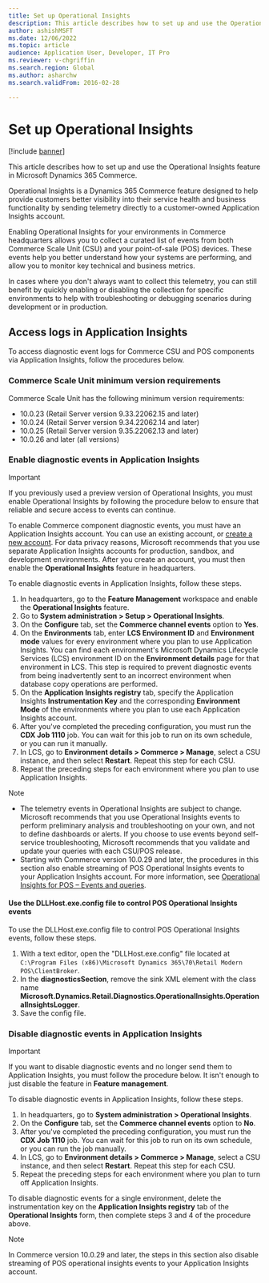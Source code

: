 ```yaml
---
title: Set up Operational Insights
description: This article describes how to set up and use the Operational Insights feature in Microsoft Dynamics 365 Commerce.
author: ashishMSFT
ms.date: 12/06/2022
ms.topic: article
audience: Application User, Developer, IT Pro
ms.reviewer: v-chgriffin
ms.search.region: Global
ms.author: asharchw
ms.search.validFrom: 2016-02-28

---
```


# Set up Operational Insights

[!include [banner](../includes/banner.md)]

This article describes how to set up and use the Operational Insights feature in Microsoft Dynamics 365 Commerce.

Operational Insights is a Dynamics 365 Commerce feature designed to help provide customers better visibility into their service health and business functionality by sending telemetry directly to a customer-owned Application Insights account.

Enabling Operational Insights for your environments in Commerce headquarters allows you to collect a curated list of events from both Commerce Scale Unit (CSU) and your point-of-sale (POS) devices. These events help you better understand how your systems are performing, and allow you to monitor key technical and business metrics. 

In cases where you don't always want to collect this telemetry, you can still benefit by quickly enabling or disabling the collection for specific environments to help with troubleshooting or debugging scenarios during development or in production.

## Access logs in Application Insights

To access diagnostic event logs for Commerce CSU and POS components via Application Insights, follow the procedures below.

### Commerce Scale Unit minimum version requirements

Commerce Scale Unit has the following minimum version requirements:

- 10.0.23 (Retail Server version 9.33.22062.15 and later)
- 10.0.24 (Retail Server version 9.34.22062.14 and later)
- 10.0.25 (Retail Server version 9.35.22062.13 and later)
- 10.0.26 and later (all versions)

### Enable diagnostic events in Application Insights

> [!IMPORTANT]
> If you previously used a preview version of Operational Insights, you must enable Operational Insights by following the procedure below to ensure that reliable and secure access to events can continue.

To enable Commerce component diagnostic events, you must have an Application Insights account. You can use an existing account, or [create a new account](/azure/azure-monitor/app/create-workspace-resource#create-workspace-based-resource). For data privacy reasons, Microsoft recommends that you use separate Application Insights accounts for production, sandbox, and development environments. After you create an account, you must then enable the **Operational Insights** feature in headquarters.

To enable diagnostic events in Application Insights, follow these steps. 

1. In headquarters, go to the **Feature Management** workspace and enable the **Operational Insights** feature.
1. Go to **System administration \> Setup \> Operational Insights**.
1. On the **Configure** tab, set the **Commerce channel events** option to **Yes**.
1. On the **Environments** tab, enter **LCS Environment ID** and **Environment mode** values for every environment where you plan to use Application Insights. You can find each environment's Microsoft Dynamics Lifecycle Services (LCS) environment ID on the **Environment details** page for that environment in LCS. This step is required to prevent diagnostic events from being inadvertently sent to an incorrect environment when database copy operations are performed.
1. On the **Application Insights registry** tab, specify the Application Insights **Instrumentation Key** and the corresponding **Environment Mode** of the environments where you plan to use each Application Insights account.
1. After you've completed the preceding configuration, you must run the **CDX Job 1110** job. You can wait for this job to run on its own schedule, or you can run it manually.
1. In LCS, go to **Environment details \> Commerce \> Manage**, select a CSU instance, and then select **Restart**. Repeat this step for each CSU.
1. Repeat the preceding steps for each environment where you plan to use Application Insights.

> [!NOTE]
> - The telemetry events in Operational Insights are subject to change. Microsoft recommends that you use Operational Insights events to perform preliminary analysis and troubleshooting on your own, and not to define dashboards or alerts. If you choose to use events beyond self-service troubleshooting, Microsoft recommends that you validate and update your queries with each CSU/POS release.
> - Starting with Commerce version 10.0.29 and later, the procedures in this section also enable streaming of POS Operational Insights events to your Application Insights account. For more information, see [Operational Insights for POS –
Events and queries](https://download.microsoft.com/download/9/2/b/92be35b0-0e24-4a4d-940d-6f4db29791c0/Operational-Insights-Commerce-POS-events-queries.pdf).

#### Use the DLLHost.exe.config file to control POS Operational Insights events

To use the DLLHost.exe.config file to control POS Operational Insights events, follow these steps.

1. With a text editor, open the "DLLHost.exe.config" file located at `C:\Program Files (x86)\Microsoft Dynamics 365\70\Retail Modern POS\ClientBroker`.
1. In the **diagnosticsSection**, remove the sink XML element with the class name **Microsoft.Dynamics.Retail.Diagnostics.OperationalInsights.OperationalInsightsLogger**. 
1. Save the config file.

### Disable diagnostic events in Application Insights

> [!IMPORTANT]
> If you want to disable diagnostic events and no longer send them to Application Insights, you must follow the procedure below. It isn't enough to just disable the feature in **Feature management**.

To disable diagnostic events in Application Insights, follow these steps.

1. In headquarters, go to **System administration \> Operational Insights**.
1. On the **Configure** tab, set the **Commerce channel events** option to **No**.
1. After you've completed the preceding configuration, you must run the **CDX Job 1110** job. You can wait for this job to run on its own schedule, or you can run the job manually.
1. In LCS, go to **Environment details \> Commerce \> Manage**, select a CSU instance, and then select **Restart**. Repeat this step for each CSU.
1. Repeat the preceding steps for each environment where you plan to turn off Application Insights.

To disable diagnostic events for a single environment, delete the instrumentation key on the **Application Insights registry** tab of the **Operational Insights** form, then complete steps 3 and 4 of the procedure above.

> [!NOTE]
> In Commerce version 10.0.29 and later, the steps in this section also disable streaming of POS operational insights events to your Application Insights account. 
